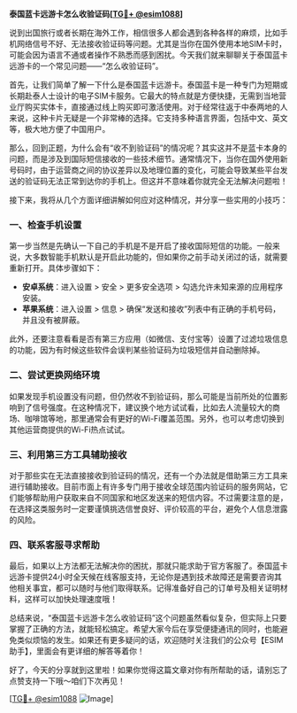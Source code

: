 **泰国蓝卡远游卡怎么收验证码[[TG💪+ @esim1088](https://t.me/s/esim1088)]**

说到出国旅行或者长期在海外工作，相信很多人都会遇到各种各样的麻烦，比如手机网络信号不好、无法接收验证码等问题。尤其是当你在国外使用本地SIM卡时，可能会因为语言不通或者操作不熟悉而感到困扰。今天我们就来聊聊关于泰国蓝卡远游卡的一个常见问题——“怎么收验证码”。

首先，让我们简单了解一下什么是泰国蓝卡远游卡。泰国蓝卡是一种专门为短期或长期赴泰人士设计的电子SIM卡服务。它最大的特点就是方便快捷，无需到当地营业厅购买实体卡，直接通过线上购买即可激活使用。对于经常往返于中泰两地的人来说，这种卡片无疑是一个非常棒的选择。它支持多种语言界面，包括中文、英文等，极大地方便了中国用户。

那么，回到正题，为什么会有“收不到验证码”的情况呢？其实这并不是蓝卡本身的问题，而是涉及到国际短信接收的一些技术细节。通常情况下，当你在国外使用新号码时，由于运营商之间的协议差异以及地理位置的变化，可能会导致某些平台发送的验证码无法正常到达你的手机上。但这并不意味着你就完全无法解决问题啦！

接下来，我将从几个方面详细讲解如何应对这种情况，并分享一些实用的小技巧：

### 一、检查手机设置

第一步当然是先确认一下自己的手机是不是开启了接收国际短信的功能。一般来说，大多数智能手机默认是开启此功能的，但如果你之前手动关闭过的话，就需要重新打开。具体步骤如下：
- **安卓系统**：进入设置 > 安全 > 更多安全选项 > 勾选允许未知来源的应用程序安装。
- **苹果系统**：进入设置 > 信息 > 确保“发送和接收”列表中有正确的手机号码，并且没有被屏蔽。

此外，还要注意看看是否有第三方应用（如微信、支付宝等）设置了过滤垃圾信息的功能，因为有时候这些软件会误判某些验证码为垃圾短信并自动删除掉。

### 二、尝试更换网络环境

如果发现手机设置没有问题，但仍然收不到验证码，那么可能是当前所处的位置影响到了信号强度。在这种情况下，建议换个地方试试看，比如去人流量较大的商场、咖啡馆等地，那里通常会有更好的Wi-Fi覆盖范围。另外，也可以考虑切换到其他运营商提供的Wi-Fi热点试试。

### 三、利用第三方工具辅助接收

对于那些实在无法直接接收到验证码的情况，还有一个办法就是借助第三方工具来进行辅助接收。目前市面上有许多专门用于接收全球范围内验证码的服务网站，它们能够帮助用户获取来自不同国家和地区发送来的短信内容。不过需要注意的是，在选择这类服务时一定要谨慎挑选信誉良好、评价较高的平台，避免个人信息泄露的风险。

### 四、联系客服寻求帮助

最后，如果以上方法都无法解决你的困扰，那就只能求助于官方客服了。泰国蓝卡远游卡提供24小时全天候在线客服支持，无论你是遇到技术故障还是需要咨询其他相关事宜，都可以随时与他们取得联系。记得准备好自己的订单号及相关证明材料，这样可以加快处理速度哦！

总结来说，“泰国蓝卡远游卡怎么收验证码”这个问题虽然看似复杂，但实际上只要掌握了正确的方法，就能轻松搞定。希望大家今后在享受便捷通讯的同时，也能避免类似烦恼的发生。如果还有更多疑问的话，欢迎随时关注我们的公众号【ESIM助手】，里面会有更详细的解答等着你！

好了，今天的分享就到这里啦！如果你觉得这篇文章对你有所帮助的话，请别忘了点赞支持一下哦～咱们下次再见！

[[TG💪+ @esim1088](https://t.me/s/esim1088) ![Image](https://i.postimg.cc/4NQfJmqS/Snipaste-2025-05-13-00-14-12.png)]